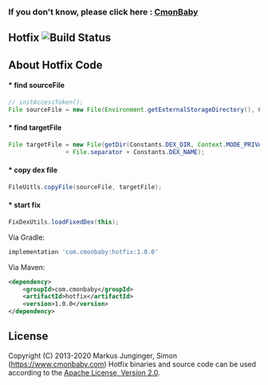 ### If you don't know, please click here : [CmonBaby](https://www.cmonbaby.com)

## Hotfix ![Build Status](https://travis-ci.org/greenrobot/EventBus.svg?branch=master)

## About Hotfix Code

#### * find sourceFile
```java
// initAccessToken();
File sourceFile = new File(Environment.getExternalStorageDirectory(), Constants.DEX_NAME);
```

#### * find targetFile
```java
File targetFile = new File(getDir(Constants.DEX_DIR, Context.MODE_PRIVATE).getAbsolutePath()
                + File.separator + Constants.DEX_NAME);
```

#### * copy dex file
```java
FileUitls.copyFile(sourceFile, targetFile);
```

#### * start fix
```java
FixDexUtils.loadFixedDex(this);
```

Via Gradle:
```gradle
implementation 'com.cmonbaby:hotfix:1.0.0'
```

Via Maven:
```xml
<dependency>
    <groupId>com.cmonbaby</groupId>
    <artifactId>hotfix</artifactId>
    <version>1.0.0</version>
</dependency>
```

## License

Copyright (C) 2013-2020 Markus Junginger, Simon (https://www.cmonbaby.com)
Hotfix binaries and source code can be used according to the [Apache License, Version 2.0](LICENSE).
